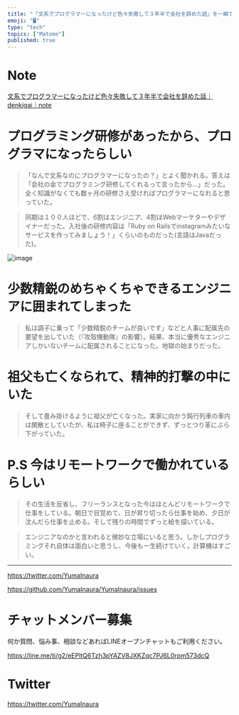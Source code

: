 ```yaml
---
title: "「文系でプログラマーになったけど色々失敗して３年半で会社を辞めた話」を一瞬でまとめたい"
emoji: "🖥"
type: "tech"
topics: ["Matome"]
published: true
---
```




# Note

[文系でプログラマーになったけど色々失敗して３年半で会社を辞めた話｜denkigai｜note](https://note.mu/denkigai/n/nafff6bd87802)

# プログラミング研修があったから、プログラマになったらしい

>「なんで文系なのにプログラマーになったの？」とよく聞かれる。答えは「会社の金でプログラミング研修してくれるって言ったから…」だった。全く知識がなくても数ヶ月の研修さえ受ければプログラマーになれると思っていた。

>同期は１００人ほどで、6割はエンジニア、4割はWebマーケターやデザイナーだった。入社後の研修内容は「Ruby on Railsでinstagramみたいなサービスを作ってみましょう！」くらいのものだった(言語はJavaだった)。

![image](https://user-images.githubusercontent.com/13635059/51452044-a81a7580-1d7b-11e9-89c3-95538407aba8.png)

# 少数精鋭のめちゃくちゃできるエンジニアに囲まれてしまった

>私は調子に乗って「少数精鋭のチームが良いです」などと人事に配属先の要望を出していた（『攻殻機動隊』の影響）。結果、本当に優秀なエンジニアしかいないチームに配属されることになった。地獄の始まりだった。

# 祖父も亡くなられて、精神的打撃の中にいた

>そして畳み掛けるように祖父が亡くなった。実家に向かう鈍行列車の車内は閑散としていたが、私は椅子に座ることができず、ずっとつり革にぶら下がっていた。

# P.S 今はリモートワークで働かれているらしい

>その生活を反省し、フリーランスとなった今はほとんどリモートワークで仕事をしている。朝日で目覚めて、日が昇り切ったら仕事を始め、夕日が沈んだら仕事を止める。そして残りの時間でずっと絵を描いている。

> エンジニアなのかと言われると微妙な立場にいると思う。しかしプログラミングそれ自体は面白いと思うし、今後も一生続けていく。計算機はすごい。

---

https://twitter.com/YumaInaura

https://github.com/YumaInaura/YumaInaura/issues








<!-- Update From Qiita API -->

# チャットメンバー募集


何か質問、悩み事、相談などあればLINEオープンチャットもご利用ください。

https://line.me/ti/g2/eEPltQ6Tzh3pYAZV8JXKZqc7PJ6L0rpm573dcQ





# Twitter


https://twitter.com/YumaInaura


<!-- Update From Qiita API -->


